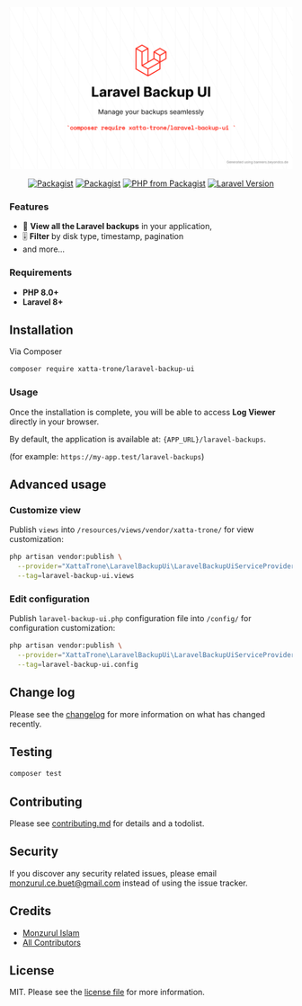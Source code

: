 <p align="center"><img src="./art/cover.png" alt="Social Card of Laravel Activity Log"></p>

<p align="center">
<a href="https://packagist.org/packages/xatta-trone/laravel-backup-ui"><img src="https://img.shields.io/packagist/v/xatta-trone/laravel-backup-ui.svg?style=flat-square" alt="Packagist"></a>
<a href="https://packagist.org/packages/xatta-trone/laravel-backup-ui"><img src="https://img.shields.io/packagist/dm/xatta-trone/laravel-backup-ui.svg?style=flat-square" alt="Packagist"></a>
<a href="https://packagist.org/packages/xatta-trone/laravel-backup-ui"><img src="https://img.shields.io/packagist/php-v/xatta-trone/laravel-backup-ui.svg?style=flat-square" alt="PHP from Packagist"></a>
<a href="https://packagist.org/packages/xatta-trone/laravel-backup-ui"><img src="https://img.shields.io/badge/Laravel-8.x-brightgreen.svg?style=flat-square" alt="Laravel Version"></a>
</p>

### Features

- 📂 **View all the Laravel backups** in your application,
- 🎚 **Filter** by disk type, timestamp, pagination
- and more...


### Requirements

- **PHP 8.0+**
- **Laravel 8+**

## Installation

Via Composer

```bash
composer require xatta-trone/laravel-backup-ui
```

### Usage

Once the installation is complete, you will be able to access **Log Viewer** directly in your browser.

By default, the application is available at: `{APP_URL}/laravel-backups`.

(for example: `https://my-app.test/laravel-backups`)

## Advanced usage
### Customize view
Publish `views` into `/resources/views/vendor/xatta-trone/` for view customization:

```bash
php artisan vendor:publish \
  --provider="XattaTrone\LaravelBackupUi\LaravelBackupUiServiceProvider" \
  --tag=laravel-backup-ui.views
``` 

### Edit configuration
Publish `laravel-backup-ui.php` configuration file into `/config/` for configuration customization:

```bash
php artisan vendor:publish \
  --provider="XattaTrone\LaravelBackupUi\LaravelBackupUiServiceProvider" \
  --tag=laravel-backup-ui.config
``` 

## Change log

Please see the [changelog](changelog.md) for more information on what has changed recently.

## Testing

```bash
composer test
```

## Contributing

Please see [contributing.md](contributing.md) for details and a todolist.

## Security

If you discover any security related issues, please email monzurul.ce.buet@gmail.com instead of using the issue tracker.

## Credits

- [Monzurul Islam][link-author]
- [All Contributors][link-contributors]

## License

MIT. Please see the [license file](license.md) for more information.

[ico-version]: https://img.shields.io/packagist/v/xatta-trone/laravel-backup-ui.svg?style=flat-square
[ico-downloads]: https://img.shields.io/packagist/dt/xatta-trone/laravel-backup-ui.svg?style=flat-square
[ico-travis]: https://img.shields.io/travis/xatta-trone/laravel-backup-ui/master.svg?style=flat-square
[ico-styleci]: https://styleci.io/repos/12345678/shield

[link-packagist]: https://packagist.org/packages/xatta-trone/laravel-backup-ui
[link-downloads]: https://packagist.org/packages/xatta-trone/laravel-backup-ui
[link-travis]: https://travis-ci.org/xatta-trone/laravel-backup-ui
[link-author]: https://github.com/xatta-trone
[link-contributors]: ../../contributors
